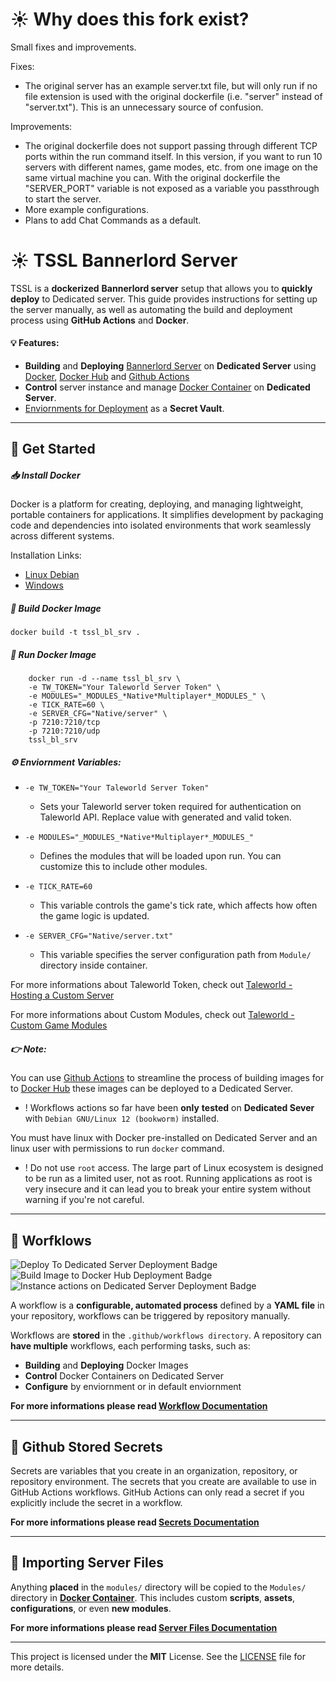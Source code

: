 # ☀ Why does this fork exist?

Small fixes and improvements.

Fixes: 
- The original server has an example server.txt file, but will only run if no file extension is used with the original dockerfile (i.e. "server" instead of "server.txt"). This is an unnecessary source of confusion.

Improvements:
- The original dockerfile does not support passing through different TCP ports within the run command itself. In this version, if you want to run 10 servers with different names, game modes, etc. from one image on the same virtual machine you can. With the original dockerfile the "SERVER_PORT" variable is not exposed as a variable you passthrough to start the server.
- More example configurations.
- Plans to add Chat Commands as a default. 

# ☀ TSSL Bannerlord Server

TSSL is a **dockerized** **Bannerlord server** setup that allows you to **quickly deploy** to Dedicated server. This guide provides instructions for setting up the server manually, as well as automating the build and deployment process using **GitHub Actions** and **Docker**.

#### 💡 Features:
- **Building** and **Deploying** [Bannerlord Server](https://moddocs.bannerlord.com/multiplayer/hosting_server/) on **Dedicated Server** using [Docker](https://docker.com), [Docker Hub](https://hub.docker.com) and [Github Actions](https://github.com/features/actions)
- **Control** server instance and manage [Docker Container](https://www.docker.com/resources/what-container/) on **Dedicated Server**.
- [Enviornments for Deployment](https://docs.github.com/en/actions/managing-workflow-runs-and-deployments/managing-deployments/managing-environments-for-deployment) as a **Secret Vault**. 


---

## 🚀 Get Started

##### 📥 Install Docker
 Docker is a platform for creating, deploying, and managing lightweight, portable containers for applications. It simplifies development by packaging code and dependencies into isolated environments that work seamlessly across different systems.

Installation Links:
- [Linux Debian](https://docs.docker.com/engine/install/debian/)
- [Windows](https://docs.docker.com/desktop/setup/install/windows-install/) 


##### 🔧 Build Docker Image
```
docker build -t tssl_bl_srv .
```

##### 🚀 Run Docker Image
```
    docker run -d --name tssl_bl_srv \
    -e TW_TOKEN="Your Taleworld Server Token" \
    -e MODULES="_MODULES_*Native*Multiplayer*_MODULES_" \
    -e TICK_RATE=60 \
    -e SERVER_CFG="Native/server" \
    -p 7210:7210/tcp
    -p 7210:7210/udp
    tssl_bl_srv
```

#####  ⚙️ Enviornment Variables:
- `-e TW_TOKEN="Your Taleworld Server Token"`
    - Sets your Taleworld server token required for authentication on Taleworld API. Replace value with generated and valid token.

- `-e MODULES="_MODULES_*Native*Multiplayer*_MODULES_"`
    - Defines the modules that will be loaded upon run. You can customize this to include other modules.

- `-e TICK_RATE=60`
    - This variable controls the game's tick rate, which affects how often the game logic is updated. 

- `-e SERVER_CFG="Native/server.txt"`
    - This variable specifies the server configuration path from `Module/` directory inside container.

For more informations about Taleworld Token, check out [Taleworld - Hosting a Custom Server](https://moddocs.bannerlord.com/multiplayer/hosting_server/)

For more informations about Custom Modules, check out [Taleworld - Custom Game Modules](https://moddocs.bannerlord.com/multiplayer/custom_game_mode/)

##### 👉 Note: 

You can use [Github Actions](https://docs.github.com/en/actions) to streamline the process of building images for to [Docker Hub](https:/hub.docker.com) these images can be deployed to a Dedicated Server. 

- ! Workflows actions so far have been **only** **tested** on **Dedicated Sever** with `Debian GNU/Linux 12 (bookworm)` installed.

You must have linux with Docker pre-installed on Dedicated Server and an linux user with permissions to run `docker` command. 
- ! Do not use `root` access. The large part of Linux ecosystem is designed to be run as a limited user, not as root. Running applications as root is very insecure and it can lead you to break your entire system without warning if you're not careful.

---

## 🚀 Worfklows

![Deploy To Dedicated Server Deployment Badge](https://github.com/vojinpavlovic/tssl_bl_srv/actions/workflows/deploy-instance.yml/badge.svg) ![Build Image to Docker Hub Deployment Badge](https://github.com/vojinpavlovic/tssl_bl_srv/actions/workflows/build-image.yml/badge.svg) ![Instance actions on Dedicated Server Deployment Badge](https://github.com/vojinpavlovic/tssl_bl_srv/actions/workflows/instance-actions.yml/badge.svg)

A workflow is a **configurable, automated process** defined by a **YAML file** in your repository, workflows can be triggered by repository manually.

Workflows are **stored** in the `.github/workflows directory`. A repository can **have multiple** workflows, each performing tasks, such as:
- **Building** and **Deploying** Docker Images
- **Control** Docker Containers on Dedicated Server
- **Configure** by enviornment or in default enviornment

**For more informations please read [Workflow Documentation](https://github.com/vojinpavlovic/tssl_bl_srv/blob/main/docs/workflows.md)**

---

## 🔐 Github Stored Secrets

Secrets are variables that you create in an organization, repository, or repository environment. The secrets that you create are available to use in GitHub Actions workflows. GitHub Actions can only read a secret if you explicitly include the secret in a workflow.

**For more informations please read [Secrets Documentation](https://github.com/vojinpavlovic/tssl_bl_srv/blob/main/docs/secrets.md)**

---

## 📁 Importing Server Files

Anything **placed** in the `modules/` directory will be copied to the `Modules/` directory in **[Docker Container](https://www.docker.com/resources/what-container/)**. This includes custom **scripts**, **assets**, **configurations**, or even **new modules**.

**For more informations please read [Server Files Documentation](https://github.com/vojinpavlovic/tssl_bl_srv/blob/main/docs/server-files.md)**

---

This project is licensed under the **MIT** License. See the [LICENSE](https://github.com/vojinpavlovic/tssl_bl_srv/blob/main/LICENSE) file for more details.
